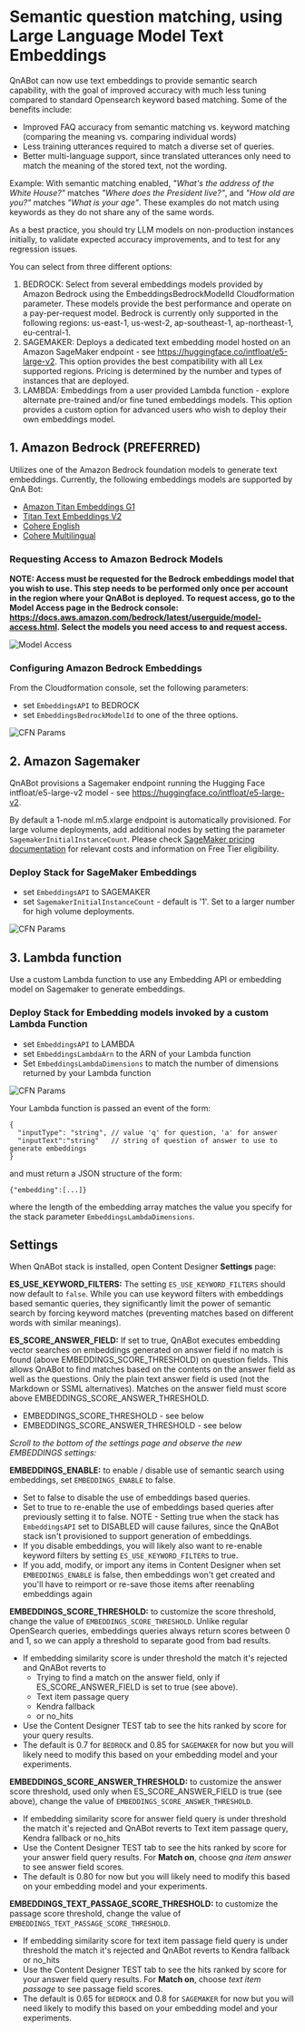 # Semantic question matching, using Large Language Model Text Embeddings

QnABot can now use text embeddings to provide semantic search capability, with the goal of improved accuracy with much less tuning compared to standard Opensearch keyword based matching. Some of the benefits include:
- Improved FAQ accuracy from semantic matching vs. keyword matching (comparing the meaning vs. comparing individual words)
- Less training utterances required to match a diverse set of queries.
- Better multi-language support, since translated utterances only need to match the meaning of the stored text, not the wording.

Example: With semantic matching enabled, *"What's the address of the White House?"* matches *"Where does the President live?"*, and *"How old are you?"* matches *"What is your age"*. These examples do not match using keywords as they do not share any of the same words.
  
As a best practice, you should try LLM models on non-production instances initially, to validate expected accuracy improvements, and to test for any regression issues.

You can select from three different options:
1. BEDROCK: Select from several embeddings models provided by Amazon Bedrock using the EmbeddingsBedrockModelId Cloudformation parameter. These models provide the best performance and operate on a pay-per-request model. Bedrock is currently only supported in the following regions: us-east-1, us-west-2, ap-southeast-1, ap-northeast-1, eu-central-1.
1. SAGEMAKER: Deploys a dedicated text embedding model hosted on an Amazon SageMaker endpoint - see https://huggingface.co/intfloat/e5-large-v2. This option provides the best compatibility with all Lex supported regions. Pricing is determined by the number and types of instances that are deployed.
1. LAMBDA: Embeddings from a user provided Lambda function - explore alternate pre-trained and/or fine tuned embeddings models. This option provides a custom option for advanced users who wish to deploy their own embeddings model.

## 1. Amazon Bedrock (PREFERRED)
Utilizes one of the Amazon Bedrock foundation models to generate text embeddings. Currently, the following embeddings models are supported by QnA Bot:
- [Amazon Titan Embeddings G1](https://us-east-1.console.aws.amazon.com/bedrock/home?region=us-east-1#/providers?model=amazon.titan-embed-text-v1)
- [Titan Text Embeddings V2](https://us-east-1.console.aws.amazon.com/bedrock/home?region=us-east-1#/providers?model=amazon.titan-embed-text-v2:0)
- [Cohere English](https://us-east-1.console.aws.amazon.com/bedrock/home?region=us-east-1#/providers?model=cohere.embed-english-v3)
- [Cohere Multilingual](https://us-east-1.console.aws.amazon.com/bedrock/home?region=us-east-1#/providers?model=cohere.embed-multilingual-v3)

### Requesting Access to Amazon Bedrock Models

**NOTE: Access must be requested for the Bedrock embeddings model that you wish to use. This step needs to be performed only once per account in the region where your QnABot is deployed. To request access, go to the Model Access page in the Bedrock console: https://docs.aws.amazon.com/bedrock/latest/userguide/model-access.html. Select the models you need access to and request access.**

![Model Access](./images/Request_model_access.jpeg)

### Configuring Amazon Bedrock Embeddings

From the Cloudformation console, set the following parameters:
- set `EmbeddingsAPI` to BEDROCK
- set `EmbeddingsBedrockModelId` to one of the three options. 

![CFN Params](./images/CF_Params_Bedrock.jpeg)

## 2. Amazon Sagemaker

QnABot provisions a Sagemaker endpoint running the Hugging Face intfloat/e5-large-v2 model - see https://huggingface.co/intfloat/e5-large-v2. 
  
By default a 1-node ml.m5.xlarge endpoint is automatically provisioned. For large volume deployments, add additional nodes by setting the parameter `SagemakerInitialInstanceCount`. Please check [SageMaker pricing documentation](https://aws.amazon.com/sagemaker/pricing/) for relevant costs and information on Free Tier eligibility. 


### Deploy Stack for SageMaker Embeddings

- set `EmbeddingsAPI` to SAGEMAKER
- set `SagemakerInitialInstanceCount` - default is '1'. Set to a larger number for high volume deployments. 

![CFN Params](./images/CF_Params_Sagemaker.png)


## 3. Lambda function

Use a custom Lambda function to use any Embedding API or embedding model on Sagemaker to generate embeddings.

### Deploy Stack for Embedding models invoked by a custom Lambda Function

- set `EmbeddingsAPI` to LAMBDA
- set `EmbeddingsLambdaArn` to the ARN of your Lambda function 
- Set `EmbeddingsLambdaDimensions` to match the number of dimensions returned by your Lambda function

![CFN Params](./images/CF_Params_Lambda.png)

Your Lambda function is passed an event of the form:
```
{
  "inputType": "string", // value 'q' for question, 'a' for answer
  "inputText":"string"   // string of question of answer to use to generate embeddings 
}
```
and must return a JSON structure of the form:
```
{"embedding":[...]}
```
where the length of the embedding array matches the value you specify for the stack parameter `EmbeddingsLambdaDimensions`.

## Settings

When QnABot stack is installed, open Content Designer **Settings** page:

**ES_USE_KEYWORD_FILTERS:** The setting `ES_USE_KEYWORD_FILTERS` should now default to `false`. While you can use keyword filters with embeddings based semantic queries, they significantly limit the power of semantic search by forcing keyword matches (preventing matches based on different words with similar meanings).

**ES_SCORE_ANSWER_FIELD:** If set to true, QnABot executes embedding vector searches on embeddings generated on answer field if no match is found (above EMBEDDINGS_SCORE_THRESHOLD) on question fields. This allows QnABot to find matches based on the contents on the answer field as well as the questions. Only the plain text answer field is used (not the Markdown or SSML alternatives). Matches on the answer field must score above EMBEDDINGS_SCORE_ANSWER_THRESHOLD.
  - EMBEDDINGS_SCORE_THRESHOLD - see below
  - EMBEDDINGS_SCORE_ANSWER_THRESHOLD - see below


*Scroll to the bottom of the settings page and observe the new EMBEDDINGS settings:*

**EMBEDDINGS_ENABLE:** to enable / disable use of semantic search using embeddings, set `EMBEDDINGS_ENABLE` to false.
  - Set to false to disable the use of embeddings based queries. 
  - Set to true to re-enable the use of embeddings based queries after previously setting it to false. NOTE - Setting true when the stack has `EmbeddingsAPI` set to DISABLED will cause failures, since the QnABot stack isn't provisioned to support generation of embeddings. 
  - If you disable embeddings, you will likely also want to re-enable keyword filters by setting `ES_USE_KEYWORD_FILTERS` to true. 
  - If you add, modify, or import any items in Content Designer when set `EMBEDDINGS_ENABLE` is false, then embeddings won't get created and you'll have to reimport or re-save those items after reenabling embeddings again  
    
**EMBEDDINGS_SCORE_THRESHOLD:** to customize the score threshold, change the value of `EMBEDDINGS_SCORE_THRESHOLD`. Unlike regular OpenSearch queries, embeddings queries always return scores between 0 and 1, so we can apply a threshold to separate good from bad results. 
  - If embedding similarity score is under threshold the match it's rejected and QnABot reverts to
     - Trying to find a match on the answer field, only if ES_SCORE_ANSWER_FIELD is set to true (see above).
     - Text item passage query 
     - Kendra fallback 
     - or no_hits
  - Use the Content Designer TEST tab to see the hits ranked by score for your query results.
  - The default is 0.7 for `BEDROCK` and 0.85 for `SAGEMAKER` for now but you will likely need to modify this based on your embedding model and your experiments.

**EMBEDDINGS_SCORE_ANSWER_THRESHOLD:** to customize the answer score threshold, used only when ES_SCORE_ANSWER_FIELD is true (see above), change the value of `EMBEDDINGS_SCORE_ANSWER_THRESHOLD`. 
  - If embedding similarity score for answer field query is under threshold the match it's rejected and QnABot reverts to Text item passage query, Kendra fallback or no_hits
  - Use the Content Designer TEST tab to see the hits ranked by score for your answer field query results. For **Match on**, choose *qna item answer* to see answer field scores.
  - The default is 0.80 for now but you will likely need to modify this based on your embedding model and your experiments.

**EMBEDDINGS_TEXT_PASSAGE_SCORE_THRESHOLD:** to customize the passage score threshold, change the value of `EMBEDDINGS_TEXT_PASSAGE_SCORE_THRESHOLD`. 
  - If embedding similarity score for text item passage field query is under threshold the match it's rejected and QnABot reverts to Kendra fallback or no_hits
  - Use the Content Designer TEST tab to see the hits ranked by score for your answer field query results. For **Match on**, choose *text item passage* to see passage field scores.
  - The default is 0.65 for `BEDROCK` and 0.8 for `SAGEMAKER` for now but you will need likely to modify this based on your embedding model and your experiments.